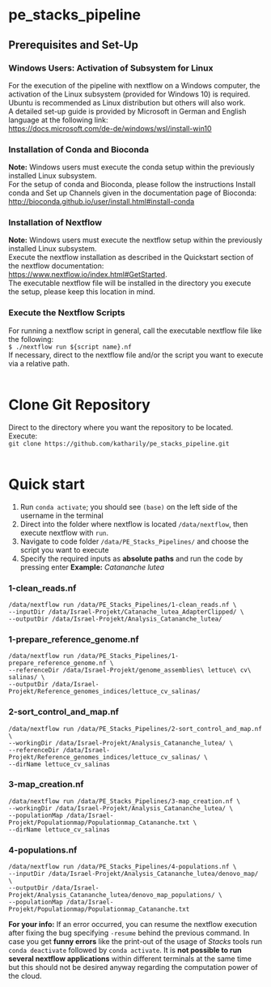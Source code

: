 # pe_stacks_pipeline
## Prerequisites and Set-Up
### Windows Users: Activation of Subsystem for Linux
For the execution of the pipeline with nextflow on a Windows computer, the activation of the Linux subsystem (provided for Windows 10) is required.
Ubuntu is recommended as Linux distribution but others will also work. <br>
A detailed set-up guide is provided by Microsoft in German and English language at the following link:<br> https://docs.microsoft.com/de-de/windows/wsl/install-win10

### Installation of Conda and Bioconda
<b>Note:</b> 	Windows users must execute the conda setup within the previously installed Linux subsystem. <br>
For the setup of conda and Bioconda, please follow the instructions Install conda and Set up Channels given in the documentation page of Bioconda:<br> http://bioconda.github.io/user/install.html#install-conda

### Installation of Nextflow
<b>Note:</b> 	Windows users must execute the nextflow setup within the previously installed Linux subsystem.<br>
Execute the nextflow installation as described in the Quickstart section of the nextflow documentation: <br>https://www.nextflow.io/index.html#GetStarted. <br>
The executable nextflow file will be installed in the directory you execute the setup, please keep this location in mind.<br>

### Execute the Nextflow Scripts
For running a nextflow script in general, call the executable nextflow file like the following: <br>
`$ ./nextflow run ${script name}.nf`<br>
If necessary, direct to the nextflow file and/or the script you want to execute via a relative path.
<br>
<br>
# Clone Git Repository
Direct to the directory where you want the repository to be located. <br>
Execute: <br>
`git clone https://github.com/katharily/pe_stacks_pipeline.git`
<br>
<br>
# Quick start
1.	Run `conda activate`; you should see `(base)` on the left side of the username in the terminal 
2.	Direct into the folder where nextflow is located `/data/nextflow`, then execute nextflow with `run`.
3.	Navigate to code folder `/data/PE_Stacks_Pipelines/` and choose the script you want to execute
4.	Specify the required inputs as <b>absolute paths</b> and run the code by pressing enter
<b>Example:</b> _Catananche lutea_ 	<br>

### 1-clean_reads.nf

`/data/nextflow run /data/PE_Stacks_Pipelines/1-clean_reads.nf \` <br>
`--inputDir /data/Israel-Projekt/Catanache_lutea_AdapterClipped/ \`<br>
`--outputDir /data/Israel-Projekt/Analysis_Catananche_lutea/`<br>

### 1-prepare_reference_genome.nf

`/data/nextflow run /data/PE_Stacks_Pipelines/1-prepare_reference_genome.nf \` <br>
`--referenceDir /data/Israel-Projekt/genome_assemblies\ lettuce\ cv\ salinas/ \`<br>
`--outputDir /data/Israel-Projekt/Reference_genomes_indices/lettuce_cv_salinas/`<br>

### 2-sort_control_and_map.nf

`/data/nextflow run /data/PE_Stacks_Pipelines/2-sort_control_and_map.nf \` <br>
`--workingDir /data/Israel-Projekt/Analysis_Catananche_lutea/ \`<br>
`--referenceDir /data/Israel-Projekt/Reference_genomes_indices/lettuce_cv_salinas/ \`<br>
`--dirName lettuce_cv_salinas`<br>

### 3-map_creation.nf

`/data/nextflow run /data/PE_Stacks_Pipelines/3-map_creation.nf \`<br>
`--workingDir /data/Israel-Projekt/Analysis_Catananche_lutea/ \`<br>
`--populationMap /data/Israel-Projekt/Populationmap/Populationmap_Catananche.txt \`<br>
`--dirName lettuce_cv_salinas`

### 4-populations.nf

`/data/nextflow run /data/PE_Stacks_Pipelines/4-populations.nf \`<br>
`--inputDir /data/Israel-Projekt/Analysis_Catananche_lutea/denovo_map/ \`<br>
`--outputDir /data/Israel-Projekt/Analysis_Catananche_lutea/denovo_map_populations/ \`<br>
`--populationMap /data/Israel-Projekt/Populationmap/Populationmap_Catananche.txt`<br>

<b>For your info:</b> If an error occurred, you can resume the nextflow execution after fixing the bug specifying `-resume` behind the previous command. In case you get <b>funny errors</b> like the print-out of the usage of _Stacks_ tools run `conda deactivate` followed by `conda activate`. It is <b>not possible to run several nextflow applications</b> within different terminals at the same time but this should not be desired anyway regarding the computation power of the cloud. 
